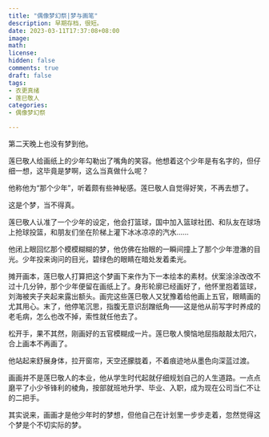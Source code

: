 ```yaml
---
title: "偶像梦幻祭|梦与画笔"
description: 早期存档，很短。
date: 2023-03-11T17:37:08+08:00 
image: 
math: 
license: 
hidden: false
comments: true
draft: false
tags:
- 衣更真绪
- 莲巳敬人
categories:
- 偶像梦幻祭

---
```

第二天晚上也没有梦到他。

莲巳敬人给画纸上的少年勾勒出了嘴角的笑容。他想着这个少年是有名字的，但仔细一想，这毕竟是梦啊，这么当真做什么呢？

他称他为“那个少年”，听着颇有些神秘感。莲巳敬人自觉得好笑，不再去想了。

这是个梦，当不得真。

莲巳敬人认准了一个少年的设定，他会打篮球，国中加入篮球社团、和队友在球场上抢球投篮，和朋友们坐在阶梯上灌下冰冰凉凉的汽水......

他闭上眼回忆那个模模糊糊的梦，他仿佛在抬眼的一瞬间撞上了那个少年澄澈的目光。少年投来询问的目光，碧绿色的眼睛在暗处发着柔光。

摊开画本，莲巳敬人打算把这个梦画下来作为下一本绘本的素材。伏案涂涂改改不过十几分钟，那个少年便留在画纸上了。身形轮廓已经画好了，他怀里抱着篮球，刘海被夹子夹起来露出额头。画完这些莲巳敬人又犹豫着给他画上五官，眼睛画的尤其用心。末了，他停笔沉思，指腹无意识刮蹭纸角——这是他从前写字时养成的老毛病，怎么也改不掉，索性就任他去了。

松开手，果不其然，刚画好的五官模糊成一片。莲巳敬人懊恼地屈指敲敲太阳穴，合上画本不再画了。

他站起来舒展身体，拉开窗帘，天空还朦胧着，不着痕迹地从墨色向深蓝过渡。

画画并不是莲巳敬人的本业，他从学生时代起就仔细规划自己的人生道路。一点点磨平了小少爷锋利的棱角，按部就班地升学、毕业、入职，成为现在公司当仁不让的二把手。

其实说来，画画才是他少年时的梦想，但他自己在计划里一步步走着，忽然觉得这个梦是个不切实际的梦。